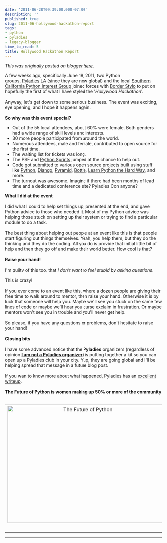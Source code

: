 ```yaml
---
date: '2011-06-28T09:39:00.000-07:00'
description: ''
published: true
slug: 2011-06-hollywood-hackathon-report
tags:
- python
- pyladies
- legacy-blogger
time_to_read: 5
title: Hollywood Hackathon Report
---
```


*This was originally posted on blogger [here](https://pydanny.blogspot.com/2011/06/hollywood-hackathon-report.html)*.

A few weeks ago, specifically June 18, 2011, two Python groups,&nbsp;<a href="http://pyladies.com/">Pyladies</a>&nbsp;LA&nbsp;(since they are now global) and the local&nbsp;<a href="http://socal-piggies.org/">Southern California Python Interest Group</a> joined forces with <a href="http://borderstylo.com/">Border Stylo</a> to put on hopefully the first of what I have styled the '<i>Hollywood Hackathon</i>'.<br /><br />Anyway, let's get down to some serious business. The event was exciting, eye opening, and I hope it happens again.<br /><br /><b>So why was this event special?</b><br /><ul><li>Out of the 55 local attendees, about 60% were female. Both genders had a wide range of skill levels and interests.&nbsp;</li><li>30 more people participated from around the world.</li><li>Numerous attendees, male and female, contributed to open source for the first time.</li><li>The waiting list for tickets was long.</li><li>The PSF and <a href="http://pythonsprints.com/2011/06/9/pyladies-sprint-los-angeles/">Python Sprints</a> jumped at the chance to help out.</li><li>Code got submitted to various open source projects built using stuff like&nbsp;<a href="http://pyladies.com/">Python</a>, <a href="http://djangoproject.com/">Django</a>, <a href="http://pylonsproject.org/projects/pyramid/about">Pyramid</a>, <a href="http://bottlepy.org/docs/dev/">Bottle</a>, <a href="http://learnpythonthehardway.org/">Learn Python the Hard Way</a>, and more.</li><li>The turnout was awesome. Imagine if there had been months of lead time and a dedicated conference site? Pyladies Con anyone?</li></ul><b>What I did at the event</b><br /><br />I did what I could to help set things up, presented at the&nbsp;end, and&nbsp;gave Python advice to those who needed it. Most of my Python advice was helping those stuck on setting up their system or trying to find a particular module to do a task.<br /><br />The best thing about helping out people at an event like this is that people start figuring out things themselves. Yeah, you help them, but they do the thinking and they do the coding. All you do is provide that initial little bit of help and then they go off and make their world better.&nbsp;How cool is that?<br /><br /><b>Raise your hand!&nbsp;</b><br /><br />I'm guilty of this too, that <i>I don't want to feel stupid by asking questions</i>.<br /><br />This is crazy!<br /><br />If you ever come to an event like this, where a dozen people are giving their free time to walk around to mentor, then raise your hand.&nbsp;Otherwise it is by luck that someone will help you. Maybe we'll see you stuck on the same few lines of code or maybe we'll hear you curse exclaim in frustration. Or maybe mentors won't see you in trouble and you'll never get help.<br /><br />So please, if you have any questions or problems, don't hesitate to raise your hand!<br /><br /><b>Closing bits</b><br /><br />I have some advanced notice that the&nbsp;<b>Pyladies</b>&nbsp;organizers (regardless of opinion <a href="http://pyladies.com/leadership/"><b>I am not a Pyladies organizer</b></a>) is putting together a kit so you can open up a Pyladies club in your city. Yup, they are going global and I'll be helping spread that message in a future blog post.<br /><br />If you wan to know more about what happened, Pyladies has an <a href="http://pyladies.com/blog/recap-june-2011-hollywood-hackathon-at-border-stylo/">excellent writeup</a>.<br /><br /><b>The Future of Python is women making up 50% or more of the community</b><br /><br /><table align="center" cellpadding="0" cellspacing="0" class="tr-caption-container" style="margin-left: auto; margin-right: auto; text-align: center;"><tbody><tr><td style="text-align: center;"><a href="http://www.flickr.com/photos/pydanny/5851931370/" style="margin-left: auto; margin-right: auto;" title="The Future of Python by pydanny, on Flickr"><img alt="The Future of Python" height="375" src="http://farm6.static.flickr.com/5308/5851931370_9e13667b4e.jpg" width="500" /></a></td></tr><tr><td class="tr-caption" style="text-align: center;"><br /></td></tr></tbody></table>

---

